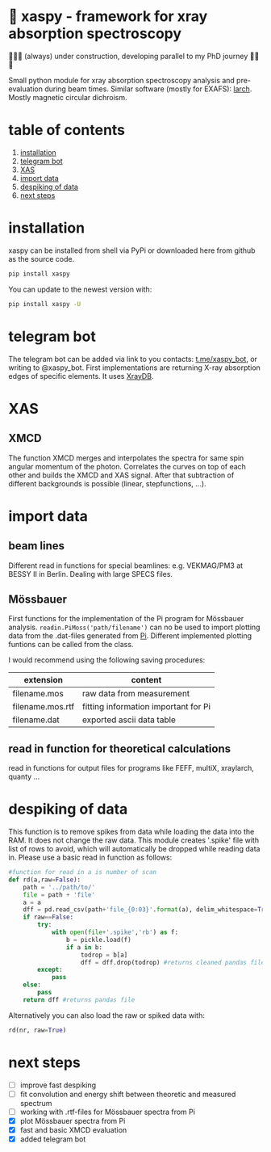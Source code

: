 # 🔬 xaspy - framework for xray absorption spectroscopy

🚧🚧🚧 (always) under construction, developing parallel to my PhD journey 🚧🚧🚧

Small python module for xray absorption spectroscopy analysis and pre-evaluation during beam times. Similar software (mostly for EXAFS): [larch](https://github.com/xraypy/xraylarch). Mostly magnetic circular dichroism.

# table of contents

1. [installation](#installation)
2. [telegram bot](#telegram-bot)
3. [XAS](#xas)
4. [import data](#import-data)
5. [despiking of data](#despiking-of-data)
6. [next steps](#next-steps)

# installation

xaspy can be installed from shell via PyPi or downloaded here from github as the source code.

```bash
pip install xaspy
```

You can update to the newest version with:

```bash
pip install xaspy -U
```

# telegram bot

The telegram bot can be added via link to you contacts: [t.me/xaspy_bot](https://t.me/xaspy_bot), or writing to @xaspy_bot. First implementations are returning X-ray absorption edges of specific elements. It uses [XrayDB](https://github.com/xraypy/XrayDB).

# XAS

## XMCD

The function XMCD merges and interpolates the spectra for same spin angular momentum of the photon. Correlates the curves on top of each other and builds the XMCD and XAS signal. After that subtraction of different backgrounds is possible (linear, stepfunctions, ...).

# import data

## beam lines

Different read in functions for special beamlines: e.g. VEKMAG/PM3 at BESSY II in Berlin. Dealing with large SPECS files.

## Mössbauer

First functions for the implementation of the Pi program for Mössbauer analysis. `readin.PiMoss('path/filename')` can no be used to import plotting data from the .dat-files generated from [Pi](https://www.uni-due.de/~hm236ap/hoersten/home.html). Different implemented plotting funtions can be called from the class.

I would recommend using the following saving procedures:

| extension        | content                              |
| ---------------- | ------------------------------------ |
| filename.mos     | raw data from measurement            |
| filename.mos.rtf | fitting information important for Pi |
| filename.dat     | exported ascii data table            |

## read in function for theoretical calculations

read in functions for output files for programs like FEFF, multiX, xraylarch, quanty ...

# despiking of data

This function is to remove spikes from data while loading the data into the RAM. It does not change the raw data. This module creates '.spike' file with list of rows to avoid, which will automatically be dropped while reading data in. Please use a basic read in function as follows:

```python
#function for read in a is number of scan
def rd(a,raw=False):
    path = '../path/to/'
    file = path + 'file'
    a = a
    dff = pd.read_csv(path+'file_{0:03}'.format(a), delim_whitespace=True,skiprows=[1]) # example readin
    if raw==False:
        try:
            with open(file+'.spike','rb') as f:
                b = pickle.load(f)
                if a in b:
                    todrop = b[a]
                    dff = dff.drop(todrop) #returns cleaned pandas file if .spike is existent and has an entry for scan number
        except:
            pass
    else:
        pass
    return dff #returns pandas file
```

Alternatively you can also load the raw or spiked data with:

```python
rd(nr, raw=True)
```

# next steps

- [ ] improve fast despiking
- [ ] fit convolution and energy shift between theoretic and measured spectrum
- [ ] working with .rtf-files for Mössbauer spectra from Pi
- [x] plot Mössbauer spectra from Pi
- [x] fast and basic XMCD evaluation
- [x] added telegram bot
